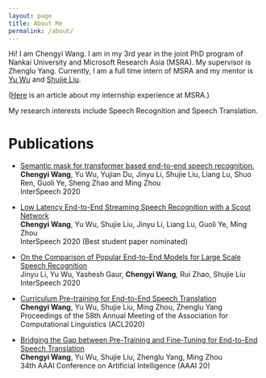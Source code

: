 ```yaml
---
layout: page
title: About Me
permalink: /about/
---
```

  Hi! I am Chengyi Wang. I am in my 3rd year in the joint PhD program of Nankai University and Microsoft Research Asia (MSRA). My supervisor is Zhenglu Yang. Currently, I am a full time intern of MSRA and my mentor is [Yu Wu](https://markwunlp.github.io/) and [Shujie Liu](https://www.microsoft.com/en-us/research/people/shujliu/). 
  
  ([Here](https://mp.weixin.qq.com/s?__biz=MzA4NzIyMDY0OA==&mid=2655395458&idx=1&sn=f3f8785b2da5e95491cdeb78d239d152&chksm=8b8e7645bcf9ff53a3cff614dce157da7c4930210018a0668a40346fd1cc525b3ad1661b2526&mpshare=1&scene=1&srcid=0709lUEovNVNG6qFqJwLQAzF&sharer_sharetime=1598597737469&sharer_shareid=1bd5ba917724738209ea4d8f0bbca6fe&key=9701b8bf0b69875affe47f0f5966ffb6e51eaecf25a06992ad983bfc1f8be03bcd669b6becb37e9e438cf57960013afdd57ce022f722323b4ef0d4afcb97461515536f20b6cedcbdcbc0612c2ee201322ed9c7870c515b5268edf0be0f204afcc9f48ce0877645f0cf56c00e793d1b336f5c1db5b78f9ce30e3b382d71eb4a9d&ascene=1&uin=MTA4Nzc2OTMxNg%3D%3D&devicetype=Windows+10+x64&version=62090529&lang=zh_CN&exportkey=A6qPb1a3tnHR8l92ilDp%2BgM%3D&pass_ticket=58nlAH4rBI%2BTOJlQlXxB3Hn1ENGl7dPyCVAW8X6gZM64QvkdmUY13ZfYrIbgrWHN) is an article about my internship experience at MSRA.)
  
  My research interests include Speech Recognition and Speech Translation.
  
# Publications

  * [Semantic mask for transformer based end-to-end speech recognition.](https://arxiv.org/pdf/1912.03010.pdf)<br>
    **Chengyi Wang**, Yu Wu, Yujian Du, Jinyu Li, Shujie Liu, Liang Lu, Shuo Ren, Guoli Ye, Sheng Zhao and Ming Zhou<br>
    InterSpeech 2020

* [Low Latency End-to-End Streaming Speech Recognition with a Scout Network](https://arxiv.org/pdf/2003.10369.pdf) <br>
**Chengyi Wang**, Yu Wu, Shujie Liu, Jinyu Li, Liang Lu, Guoli Ye, Ming Zhou<br>
InterSpeech 2020 (Best student paper nominated)

* [On the Comparison of Popular End-to-End Models for Large Scale Speech Recognition](https://arxiv.org/pdf/2005.14327)<br>
Jinyu Li, Yu Wu, Yashesh Gaur, **Chengyi Wang**, Rui Zhao, Shujie Liu<br>
InterSpeech 2020

* [Curriculum Pre-training for End-to-End Speech Translation](https://arxiv.org/pdf/2004.10093)<br>
**Chengyi Wang**, Yu Wu, Shujie Liu, Ming Zhou, Zhenglu Yang<br>
Proceedings of the 58th Annual Meeting of the Association for Computational Linguistics (ACL2020)

* [Bridging the Gap between Pre-Training and Fine-Tuning for End-to-End Speech Translation](https://www.aaai.org/Papers/AAAI/2020GB/AAAI-WangC.4794.pdf)<br>
 **Chengyi Wang**, Yu Wu, Shujie Liu, Zhenglu Yang, Ming Zhou<br>
 34th AAAI Conference on Artificial Intelligence (AAAI 20)
